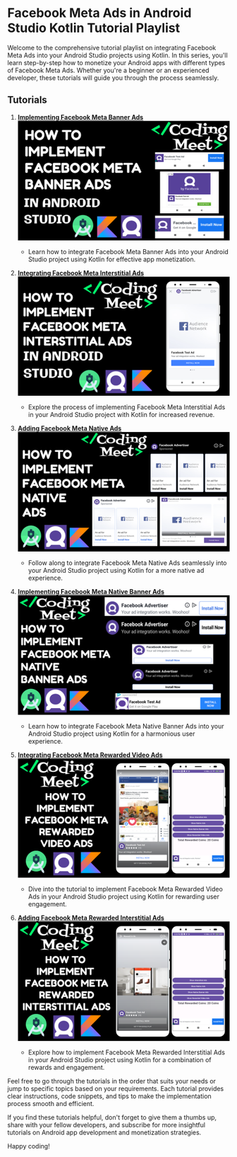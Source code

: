 # Facebook Meta Ads in Android Studio Kotlin Tutorial Playlist

Welcome to the comprehensive tutorial playlist on integrating Facebook Meta Ads into your Android Studio projects using Kotlin. In this series, you'll learn step-by-step how to monetize your Android apps with different types of Facebook Meta Ads. Whether you're a beginner or an experienced developer, these tutorials will guide you through the process seamlessly.

## Tutorials

1. **[Implementing Facebook Meta Banner Ads](https://youtu.be/e2AjMd_4Wu0?si=tboy8mvUtfDm858c)**
![Facebook Meta Ads](image/img1.png)
   - Learn how to integrate Facebook Meta Banner Ads into your Android Studio project using Kotlin for effective app monetization.

2. **[Integrating Facebook Meta Interstitial Ads](https://youtu.be/9TXw6gVJrQw?si=K-AFebZJwctebxL1)**
![Facebook Meta Ads](image/img2.png)
   - Explore the process of implementing Facebook Meta Interstitial Ads in your Android Studio project with Kotlin for increased revenue.

3. **[Adding Facebook Meta Native Ads](https://youtu.be/8D5GqyTk_8c?si=3EjJRccigeovYAN1)**
![Facebook Meta Ads](image/img3.png)
   - Follow along to integrate Facebook Meta Native Ads seamlessly into your Android Studio project using Kotlin for a more native ad experience.

4. **[Implementing Facebook Meta Native Banner Ads](https://youtu.be/KHGLpAZEwfc?si=_9JzIJSDLYXaLr52)**
![Facebook Meta Ads](image/img4.png)
   - Learn how to integrate Facebook Meta Native Banner Ads into your Android Studio project using Kotlin for a harmonious user experience.

5. **[Integrating Facebook Meta Rewarded Video Ads](https://youtu.be/2y5pySMGSKk?si=8adM_kU7Wan9N3-r)**
![Facebook Meta Ads](image/img5.png)
   - Dive into the tutorial to implement Facebook Meta Rewarded Video Ads in your Android Studio project using Kotlin for rewarding user engagement.

6. **[Adding Facebook Meta Rewarded Interstitial Ads](https://youtu.be/JuO0JhKQL0o?si=NnJJzaNCLTrlqoa7)**
![Facebook Meta Ads](image/img6.png)
   - Explore how to implement Facebook Meta Rewarded Interstitial Ads in your Android Studio project using Kotlin for a combination of rewards and engagement.


Feel free to go through the tutorials in the order that suits your needs or jump to specific topics based on your requirements. Each tutorial provides clear instructions, code snippets, and tips to make the implementation process smooth and efficient.

If you find these tutorials helpful, don't forget to give them a thumbs up, share with your fellow developers, and subscribe for more insightful tutorials on Android app development and monetization strategies.

Happy coding!

